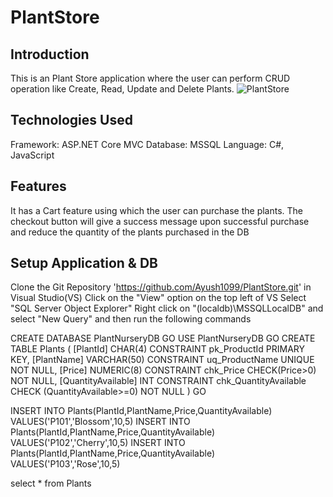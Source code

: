 # PlantStore
## Introduction
This is an Plant Store application where the user can perform CRUD operation like Create, Read, Update and Delete Plants.
![PlantStore](https://github.com/Ayush1099/PlantStore/assets/30565720/b585997b-60dd-49d2-a3cf-9731a13f157c)

## Technologies Used
Framework: ASP.NET Core MVC
Database: MSSQL
Language: C#, JavaScript

## Features
It has a Cart feature using which the user can purchase the plants. The checkout button will give a success message upon successful purchase and reduce the quantity of the plants purchased in the DB

## Setup Application & DB
Clone the Git Repository 'https://github.com/Ayush1099/PlantStore.git' in Visual Studio(VS)
Click on the "View" option on the top left of VS
Select "SQL Server Object Explorer"
Right click on "(localdb)\MSSQLLocalDB" and select "New Query" and then run the following commands

CREATE DATABASE PlantNurseryDB
GO
USE PlantNurseryDB
GO
CREATE TABLE Plants
(
	[PlantId] CHAR(4) CONSTRAINT pk_ProductId PRIMARY KEY,
	[PlantName] VARCHAR(50) CONSTRAINT uq_ProductName UNIQUE NOT NULL,
	[Price] NUMERIC(8) CONSTRAINT chk_Price CHECK(Price>0) NOT NULL,
	[QuantityAvailable] INT CONSTRAINT chk_QuantityAvailable CHECK (QuantityAvailable>=0) NOT NULL
)
GO

INSERT INTO Plants(PlantId,PlantName,Price,QuantityAvailable) VALUES('P101','Blossom',10,5)
INSERT INTO Plants(PlantId,PlantName,Price,QuantityAvailable) VALUES('P102','Cherry',10,5)
INSERT INTO Plants(PlantId,PlantName,Price,QuantityAvailable) VALUES('P103','Rose',10,5)

select * from Plants
